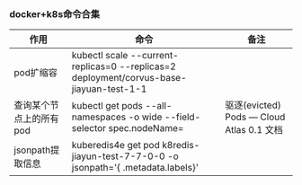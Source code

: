 ### docker+k8s命令合集

| 作用            | 命令                                                                                       | 备注                                          |
|---------------|------------------------------------------------------------------------------------------|---------------------------------------------|
| pod扩缩容        | kubectl scale --current-replicas=0  --replicas=2 deployment/corvus-base-jiayuan-test-1-1 |                                             |
| 查询某个节点上的所有pod | kubectl get pods --all-namespaces -o wide --field-selector spec.nodeName=<node>          | 驱逐(evicted) Pods &mdash; Cloud Atlas 0.1 文档 |
| jsonpath提取信息  | kuberedis4e get pod  k8redis-jiayun-test-7-7-0-0 -o jsonpath='{ .metadata.labels}'       |                                             |

